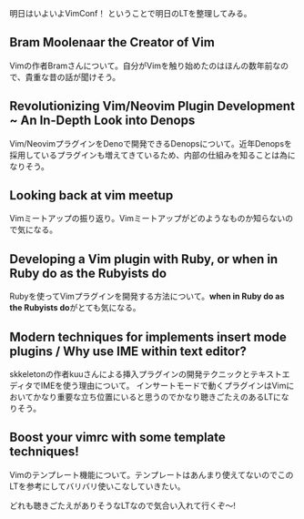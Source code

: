 明日はいよいよVimConf！
ということで明日のLTを整理してみる。

## Bram Moolenaar the Creator of Vim
Vimの作者Bramさんについて。自分がVimを触り始めたのはほんの数年前なので、貴重な昔の話が聞けそう。

## Revolutionizing Vim/Neovim Plugin Development ~ An In-Depth Look into Denops
Vim/NeovimプラグインをDenoで開発できるDenopsについて。近年Denopsを採用しているプラグインも増えてきているため、内部の仕組みを知ることは為になりそう。

## Looking back at vim meetup
Vimミートアップの振り返り。Vimミートアップがどのようなものか知らないので気になる。

## Developing a Vim plugin with Ruby, or when in Ruby do as the Rubyists do
Rubyを使ってVimプラグインを開発する方法について。**when in Ruby do as the Rubyists do**がとても気になる。

## Modern techniques for implements insert mode plugins / Why use IME within text editor?
skkeletonの作者kuuさんによる挿入プラグインの開発テクニックとテキストエディタでIMEを使う理由について。
インサートモードで動くプラグインはVimにおいてかなり重要な立ち位置にいると思うのでかなり聴きごたえのあるLTになりそう。

## Boost your vimrc with some template techniques!
Vimのテンプレート機能について。テンプレートはあんまり使えてないのでこのLTを参考にしてバリバリ使いこなしていきたい。

どれも聴きごたえがありそうなLTなので気合い入れて行くぞ～!